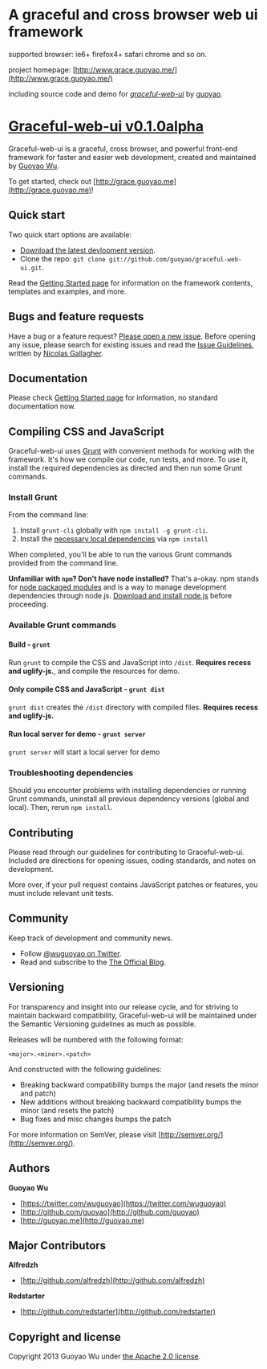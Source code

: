 # A graceful and cross browser web ui framework

supported browser: ie6+ firefox4+ safari chrome and so on.

project homepage: [http://www.grace.guoyao.me/](http://www.grace.guoyao.me/)

including source code and demo for
[*graceful-web-ui*](http://www.grace.guoyao.me/)
by [guoyao](http://www.guoyao.me/).




# [Graceful-web-ui v0.1.0alpha](http://grace.guoyao.me)

Graceful-web-ui is a graceful, cross browser, and powerful front-end framework for faster and easier web development, created and maintained by [Guoyao Wu](http://guoyao.me).

To get started, check out [http://grace.guoyao.me](http://grace.guoyao.me)!



## Quick start

Two quick start options are available:

* [Download the latest devlopment version](https://github.com/guoyao/graceful-web-ui/archive/master.zip).
* Clone the repo: `git clone git://github.com/guoyao/graceful-web-ui.git`.

Read the [Getting Started page](http://grace.guoyao.me/) for information on the framework contents, templates and examples, and more.



## Bugs and feature requests

Have a bug or a feature request? [Please open a new issue](https://github.com/guoyao/graceful-web-ui/issues). Before opening any issue, please search for existing issues and read the [Issue Guidelines](https://github.com/necolas/issue-guidelines), written by [Nicolas Gallagher](https://github.com/necolas/).



## Documentation

Please check [Getting Started page](http://grace.guoyao.me/) for information, no standard documentation now.



## Compiling CSS and JavaScript

Graceful-web-ui uses [Grunt](http://gruntjs.com/) with convenient methods for working with the framework. It's how we compile our code, run tests, and more. To use it, install the required dependencies as directed and then run some Grunt commands.

### Install Grunt

From the command line:

1. Install `grunt-cli` globally with `npm install -g grunt-cli`.
2. Install the [necessary local dependencies](package.json) via `npm install`

When completed, you'll be able to run the various Grunt commands provided from the command line.

**Unfamiliar with `npm`? Don't have node installed?** That's a-okay. npm stands for [node packaged modules](http://npmjs.org/) and is a way to manage development dependencies through node.js. [Download and install node.js](http://nodejs.org/download/) before proceeding.

### Available Grunt commands

#### Build - `grunt`
Run `grunt` to compile the CSS and JavaScript into `/dist`. **Requires recess and uglify-js.**, and compile the resources for demo.

#### Only compile CSS and JavaScript - `grunt dist`
`grunt dist` creates the `/dist` directory with compiled files. **Requires recess and uglify-js.**

#### Run local server for demo - `grunt server`
`grunt server` will start a local server for demo

### Troubleshooting dependencies

Should you encounter problems with installing dependencies or running Grunt commands, uninstall all previous dependency versions (global and local). Then, rerun `npm install`.



## Contributing

Please read through our guidelines for contributing to Graceful-web-ui. Included are directions for opening issues, coding standards, and notes on development.

More over, if your pull request contains JavaScript patches or features, you must include relevant unit tests.



## Community

Keep track of development and community news.

* Follow [@wuguoyao on Twitter](http://twitter.com/wuguoyao).
* Read and subscribe to the [The Official Blog](http://guoyao.me).



## Versioning

For transparency and insight into our release cycle, and for striving to maintain backward compatibility, Graceful-web-ui will be maintained under the Semantic Versioning guidelines as much as possible.

Releases will be numbered with the following format:

`<major>.<minor>.<patch>`

And constructed with the following guidelines:

* Breaking backward compatibility bumps the major (and resets the minor and patch)
* New additions without breaking backward compatibility bumps the minor (and resets the patch)
* Bug fixes and misc changes bumps the patch

For more information on SemVer, please visit [http://semver.org/](http://semver.org/).



## Authors

**Guoyao Wu**

+ [https://twitter.com/wuguoyao](https://twitter.com/wuguoyao)
+ [http://github.com/guoyao](http://github.com/guoyao)
+ [http://guoyao.me](http://guoyao.me)



## Major Contributors

**Alfredzh**

+ [http://github.com/alfredzh](http://github.com/alfredzh)

**Redstarter**

+ [http://github.com/redstarter](http://github.com/redstarter)



## Copyright and license

Copyright 2013 Guoyao Wu under [the Apache 2.0 license](LICENSE).
